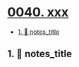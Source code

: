 # [0040. xxx](https://github.com/Tdahuyou/TNotes.nodejs/tree/main/notes/0040.%20xxx)

<!-- region:toc -->

- [1. 📒 notes_title](#1--notes_title)

<!-- endregion:toc -->

## 1. 📒 notes_title
